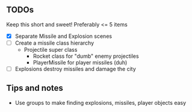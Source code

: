 ## TODOs

Keep this short and sweet! Preferably <= 5 items

- [x] Separate Missile and Explosion scenes
- [ ] Create a missile class hierarchy
    * Projectile super class
        * Rocket class for "dumb" enemy projectiles
        * PlayerMissile for player missiles (duh)
- [ ] Explosions destroy missiles and damage the city

## Tips and notes

* Use groups to make finding explosions, missiles, player objects easy
